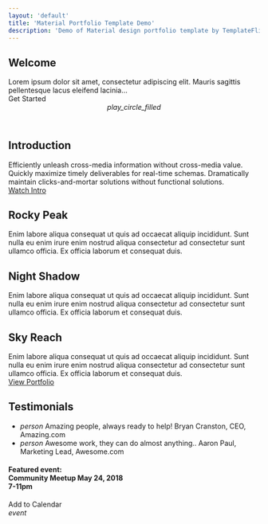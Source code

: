 ```yaml
---
layout: 'default'
title: 'Material Portfolio Template Demo'
description: 'Demo of Material design portfolio template by TemplateFlip.com.'
---
```


<div class="mdl-grid site-max-width">
    <div class="mdl-cell mdl-cell--12-col mdl-card mdl-shadow--4dp welcome-card portfolio-card">
        <div class="mdl-card__title">
          <h2 class="mdl-card__title-text">Welcome</h2>
        </div>
        <div class="mdl-card__supporting-text">
          Lorem ipsum dolor sit amet, consectetur adipiscing elit.
          Mauris sagittis pellentesque lacus eleifend lacinia...
        </div>
        <div class="mdl-card__actions mdl-card--border">
          <a class="mdl-button mdl-button--colored mdl-js-button mdl-js-ripple-effect mdl-button--accent">
            Get Started
          </a>
        </div>
    </div>
</div>

<section class="section--center mdl-grid site-max-width">
  <header class="section__play-btn mdl-cell mdl-cell--3-col-desktop mdl-cell--2-col-tablet mdl-cell--4-col-phone mdl-color--teal-100 mdl-color-text--white  mdl-shadow--4dp">
    <i class="material-icons">play_circle_filled</i>
  </header>
  <div class="mdl-card mdl-cell mdl-cell--9-col-desktop mdl-cell--6-col-tablet mdl-cell--4-col-phone  mdl-shadow--4dp">
    <div class="mdl-card__title">
        <h2 class="mdl-card__title-text">Introduction</h2>
    </div>
    <div class="mdl-card__supporting-text">
      Efficiently unleash cross-media information without cross-media value. Quickly maximize timely deliverables for real-time schemas. Dramatically maintain clicks-and-mortar solutions without functional solutions.
    </div>
    <div class="mdl-card__actions  mdl-card--border">
      <a href="#" class="mdl-button mdl-button--colored mdl-js-button mdl-js-ripple-effect mdl-button--accent">Watch Intro</a>
    </div>
  </div>
</section>
<section class="section--center mdl-grid site-max-width">
    <div class="mdl-cell mdl-card mdl-shadow--4dp portfolio-card">
        <div class="mdl-card__media">
            <img class="article-image" src="img/portfolio1.jpg" border="0" alt="">
        </div>
        <div class="mdl-card__title">
            <h2 class="mdl-card__title-text">Rocky Peak</h2>
        </div>
        <div class="mdl-card__supporting-text">
            Enim labore aliqua consequat ut quis ad occaecat aliquip incididunt. Sunt nulla eu enim irure enim nostrud aliqua consectetur ad consectetur sunt ullamco officia. Ex officia laborum et consequat duis.
        </div>
    </div>
    <div class="mdl-cell mdl-card mdl-shadow--4dp portfolio-card">
        <div class="mdl-card__media">
            <img class="article-image" src="img/portfolio2.jpg" border="0" alt="">
        </div>
        <div class="mdl-card__title">
            <h2 class="mdl-card__title-text">Night Shadow</h2>
        </div>
        <div class="mdl-card__supporting-text">
            Enim labore aliqua consequat ut quis ad occaecat aliquip incididunt. Sunt nulla eu enim irure enim nostrud aliqua consectetur ad consectetur sunt ullamco officia. Ex officia laborum et consequat duis.
        </div>
    </div>
    <div class="mdl-cell mdl-card mdl-shadow--4dp portfolio-card">
        <div class="mdl-card__media">
            <img class="article-image" src="img/portfolio3.jpg" border="0" alt="">
        </div>
        <div class="mdl-card__title">
            <h2 class="mdl-card__title-text">Sky Reach</h2>
        </div>
        <div class="mdl-card__supporting-text">
            Enim labore aliqua consequat ut quis ad occaecat aliquip incididunt. Sunt nulla eu enim irure enim nostrud aliqua consectetur ad consectetur sunt ullamco officia. Ex officia laborum et consequat duis.
        </div>
    </div>
</section>

<section class="section--center mdl-grid site-max-width homepage-portfolio">
    <a class="mdl-button mdl-button--raised mdl-js-button mdl-js-ripple-effect mdl-button--accent" href="portfolio">View Portfolio<span class="mdl-button__ripple-container"><span class="mdl-ripple"></span></span></a>
</section>

<div class="homepage-footer">
  <section class="mdl-grid site-max-width">
      <div class="mdl-cell mdl-card mdl-cell--8-col mdl-cell--4-col-tablet  mdl-shadow--4dp portfolio-card">
        <div class="mdl-card__title">
            <h2 class="mdl-card__title-text">Testimonials</h2>
        </div>
        <ul class="demo-list-three mdl-list">
            <li class="mdl-list__item mdl-list__item--three-line">
              <span class="mdl-list__item-primary-content">
                <i class="material-icons mdl-list__item-avatar">person</i>
                <span>Amazing people, always ready to help!</span>
                <span class="mdl-list__item-text-body">
                  Bryan Cranston, CEO, Amazing.com
                </span>
              </span>
            </li>
            <li class="mdl-list__item mdl-list__item--three-line">
              <span class="mdl-list__item-primary-content">
                <i class="material-icons  mdl-list__item-avatar">person</i>
                <span>Awesome work, they can do almost anything..</span>
                <span class="mdl-list__item-text-body">
                Aaron Paul, Marketing Lead, Awesome.com
                </span>
              </span>
            </li>
        </ul>
      </div>
      <div class="demo-card-event mdl-cell mdl-card mdl-shadow--4dp event-card portfolio-card">
        <div class="mdl-card__title mdl-card--expand">
          <h4>
            Featured event:<br>
            Community Meetup
            May 24, 2018<br>
            7-11pm
          </h4>
        </div>
        <div class="mdl-card__actions mdl-card--border">
          <a class="mdl-button mdl-button--colored mdl-js-button mdl-js-ripple-effect mdl-button--accent">
            Add to Calendar
          </a>
          <div class="mdl-layout-spacer"></div>
          <i class="material-icons">event</i>
        </div>
      </div>
  </section>
</div>